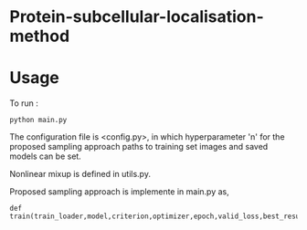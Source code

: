 # Protein-subcellular-localisation-method
# Usage
To run :
```
python main.py
```
The configuration file is <config.py>, in which hyperparameter 'n' for the proposed sampling approach paths to training set images and saved models can be set.

Nonlinear mixup is defined in utils.py.

Proposed sampling approach is implemente in main.py as,
```
def train(train_loader,model,criterion,optimizer,epoch,valid_loss,best_results,start,train_gen):
```
